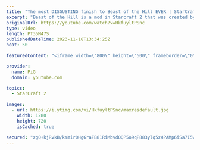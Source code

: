 ```yaml
---
title: "The most DISGUSTING finish to Beast of the Hill EVER | StarCraft 2"
excerpt: "Beast of the Hill is a mod in Starcraft 2 that was created by Beastyqt where the aim is to occupy the red dot in the centre of the map. For this one, if you hold the middle it is worth 4 bases of mining! This one features our resident Smooth Brain, Santa Claws, and as usual he is up to no good!  If you"
originalUrl: https://youtube.com/watch?v=HkfuyltPSnc
type: video
length: PT35M47S
publishedDateTime: 2023-11-18T13:34:25Z
heat: 50

featuredContent: "<iframe width=\"800\" height=\"500\" frameborder=\"0\" src=\"https://www.youtube.com/embed/HkfuyltPSnc\" allow=\"accelerometer; autoplay; encrypted-media; gyroscope; picture-in-picture\" allowfullscreen></iframe>"

provider:
  name: PiG
  domain: youtube.com

topics:
  - StarCraft 2

images:
  - url: https://i.ytimg.com/vi/HkfuyltPSnc/maxresdefault.jpg
    width: 1280
    height: 720
    isCached: true

secured: "zgQ+kjRvkB/kYmirOHgGraFB81RiMbvdOQP5o9qP883ylq5z4PAMp6iSa7I5Wmtk/uGObdJ6Lpeh4XY+Q7cXakLM53F26iynVvrffIcRN1l7FKvhnkOyc52F20Oeb+AMlKZOmjDN8CvQKO4p+tRLtnkOrp1B5v0G5kKL+7dhmMs4SwKPzSVpLkDrWJv+RHMN5pQG/HQTK2yZg2jp7UK3oYSkiWDQQqMttpqK1Jp9FUYkk2Ag2CSxZu2dVDGkAcNsSKUwJtAVZ9LHEVB+vD6APMgY16VJRIaXGly5GNel+Os8Gr4LUoXulLg7wWhIuGjzJzgLnGOSy1nzLRnRm7yFq12bf1oLI+0kPT3VH3vKoSD6eT192XGVSLZy8z7zZD91n58ZnlMj8yhUqxh6c++3lhitfp5VJ7xZ4joyg96m9U8=;hEstLsnW9/0d11+MIhpodg=="
---
```



